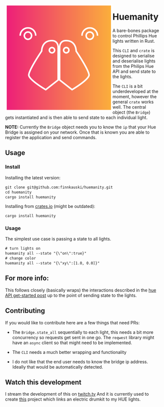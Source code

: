 <p align="center"><img align="left" src="meta/logo.png" width="350px"></p>

# Huemanity

A bare-bones package to control Phillips Hue lights written in Rust.

This `CLI` and `crate` is designed to serialise and deserialise lights from the
Philips Hue API and send state to the lights.

The `CLI` is a bit underdeveloped at the moment, however the general `crate`
works well. The central object (the `Bridge`) gets instantiated and is then able
to send state to each individual light.

**NOTE:** Currently the `Bridge` object needs you to know the `ip` that your Hue
Bridge is assigned on your network. Once that is known you are able to register
the application and send commands.

## Usage

### Install

Installing the latest version:

```shell
git clone git@github.com:finnkauski/huemanity.git
cd huemanity
cargo install huemanity
```

Installing from [crates.io](https://crates.io/crates/huemanity) (might be outdated):

```shell
cargo install huemanity
```

### Usage

The simplest use case is passing a state to all lights.

```shell
# turn lights on
huemanity all --state "{\"on\":true}"
# change color
huemanity all --state "{\"xy\":[1.0, 0.0]}"
```

## For more info:

This follows closely (basically wraps) the interactions described in the
[hue API get-started
post](https://developers.meethue.com/develop/get-started-2/) up to the point of
sending state to the lights.

## Contributing

If you would like to contribute here are a few things that need PRs:

- The `Bridge.state_all` sequentially to each light, this needs a bit more
  concurrency so requests get sent in one go. The `reqwest` library might have
  an `async` client so that might need to be implemented.

- The `CLI` needs a much better wrapping and functionality

- I do not like that the end user needs to know the bridge ip address. Ideally
  that would be automatically detected.

## Watch this development

I stream the development of this on [twitch.tv](https://www.twitch.tv/finnkauski)
And it is currently used to create
[this](https://www.youtube.com/watch?v=fEK2DofSwEE) project which links an
electric drumkit to my HUE lights.
